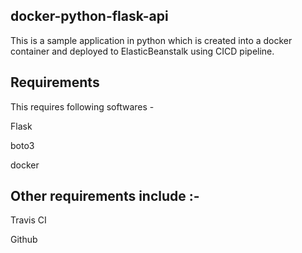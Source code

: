 ## docker-python-flask-api

This is a sample application in python which is created into a docker container and deployed to ElasticBeanstalk using CICD pipeline.

## Requirements

This requires following softwares -

Flask

boto3

docker

## Other requirements include :-

Travis CI

Github 
